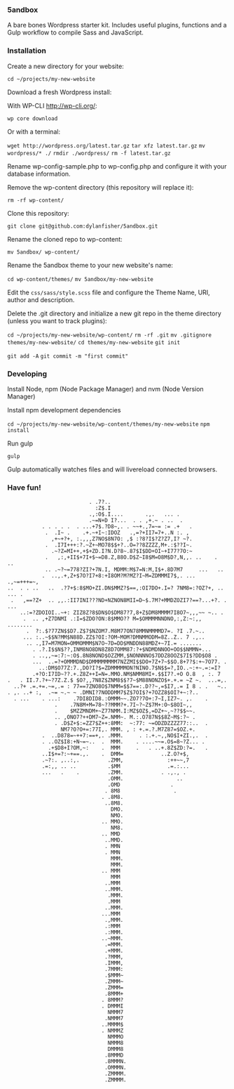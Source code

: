 ### 5andbox

A bare bones Wordpress starter kit. Includes useful plugins, functions and a Gulp workflow to compile Sass and JavaScript.

### Installation

Create a new directory for your website:

`cd ~/projects/my-new-website`

Download a fresh Wordpress install:

With WP-CLI http://wp-cli.org/:

`wp core download`

Or with a terminal:

`wget http://wordpress.org/latest.tar.gz`
`tar xfz latest.tar.gz`
`mv wordpress/* ./`
`rmdir ./wordpress/`
`rm -f latest.tar.gz`

Rename wp-config-sample.php to wp-config.php and configure it with your database information.

Remove the wp-content directory (this repository will replace it):

`rm -rf wp-content/`

Clone this repository:

`git clone git@github.com:dylanfisher/5andbox.git`

Rename the cloned repo to wp-content:

`mv 5andbox/ wp-content/`

Rename the 5andbox theme to your new website's name:

`cd wp-content/themes/`
`mv 5andbox/my-new-website`

Edit the `css/sass/style.scss` file and configure the Theme Name, URI, author and description.

Delete the .git directory and initialize a new git repo in the theme directory (unless you want to track plugins):

`cd ~/projects/my-new-website/wp-content/`
`rm -rf .git`
`mv .gitignore themes/my-new-website/`
`cd themes/my-new-website`
`git init`

`git add -A`
`git commit -m "first commit"`

### Developing

Install Node, npm (Node Package Manager) and nvm (Node Version Manager)

Install npm development dependencies

`cd ~/projects/my-new-website/wp-content/themes/my-new-website`
`npm install`

Run gulp

`gulp`

Gulp automatically watches files and will livereload connected browsers.

### Have fun!

```
                          . .7?..
                            :Z$.I
                          .,:O$.I....       .,.   ... .
                          .~=N+D I?...  . . ,+.~ . ..  .
           . . . . .  . ...+7$.?D8~,. . ~~+.,7=~= := .+   .
            .  .I~ .    .+.~+I~:IDOZ   .,=?+II7=7+..N :. ,
              ,+~+?+, :.,,,Z7NO$8N7O: ,$ :?8?I$?Z?Z7,I? ~?.
            .  .I7I+++:?.~Z+~MO78$$+?..O=??8ZZZZ,M+.:$??I~.
              .~?Z=MI++,+$+ZD.I?N.D?8~.87$I$DD+OI~+I77?7O:~
            .   ,:,+II$+7I+$~=D8.Z,88O.D$Z~I8$M=O8M$D?,N,,. ..    .  ..
            .. .~?~=778?ZI?+7N.I, MDMM:M$7=N:M,I$+.8D7M7     ...   ..
           .  ..,.+,Z+$7O?I7+8:+I8OM?M?MZ?I~M=ZDMMMI7$,. ... .,~=+++=~,
..  . . ..   ..  .?7+$:8$MO+ZI.DN$MMZ?$==,:OI7DO+.I=? 7NM8=:?OZ?+, .. ... .
 .   ,==?Z+  .. ,,.:II7INI???ND+NZNON8MII=D~$.7M?+MMDZOZI7?==?...+?. . ...
    ..:=?ZDOIOI..~+: ZIZ8Z?8$DN$O$DM87?7,8+Z$DM8MMMM7I8O7~,,,~~ ~.. .
     .  .. ,+Z7DNMI .:I=$ZDO?ON:8$MMO?? M=$OMMMMNNDNO,:,Z:~:,, ........
      .  ?:.$?77ZN$$D7.Z$7$NZOM7.M8M77ON78MMNMMMMD7=. ?I .7.~..
     ... :..~$$N?MM$N88D.ZZ$?OI:?OM~MOM?DMNMMODM=8Z..Z.. 7 .,..
      .. .,I7=M7MON=OMMOMMM$N7O~7D=DD$MNDDN88MDZ+~7I.= .......
        . .?.I$$N$??,INM8NO8DN8Z8D7OMM87:?+$NDMDNNOO+OO$$NMMN+...
        . ..,,~=:7:~:O$.8N8NOND$OZZMM,$NONNNNO$7DDZ8OOZ$7I$?DD$O8 .
        ...  ..=?+OMMMDND$DMMMMMMMM7NZZMI$$DO+7Z+7~$$O.8+7?$:+~7O77. .
          ..:DM$O77Z:7.,DO?I?$=ZDMMMMMON?NINO.7$N$$=?,IO..~:+~.=:=I?
        .+?O:I7ID~??.+.Z8Z++I=N=.MMO.NM$NMM8MI+.$$I7?.+O O.8  , :. 7
.   . II.7.?+~?7Z.Z.$ $O?,,7N8Z$ZNM8$$?7~$M88NONZO$+.+.= ~Z ~.  ...=,.
  ..?+ .=.+=.~=,.= : 77==7ZNO8O$7NMM=$$7==:.D??~,=$I7,.= I 8 . .   ~..
. ,. ..+ :,  .~= ~.~ ~ .DMNI?7NODDMM7$Z$7OI$?+7OZZ8$OI?+~:?..
  . ...    . ...:    .7DI8DID8.:OMMM~~.ZO7?7O+:7~I,IZ7~. ,.    .
               .    .7N8M+M=78~??MMM?+.7I~?~Z$7M+:O~$8OI~,,
               .    $MZZMNDM+~Z77NMM.I:MZ$OZ$,=DZ+~,~??$$~~.
               .. ,ONO7?++DM7~Z=.NMM~. M.:.O787N$$8Z~M$:?~ .
               . .D$Z+$:=ZZ7$Z++:8MM:  ~:77: ~=ODZDZZZZ77::..  .
                 NM7?O?O+=:77I,. MMM. , : +.=.?.M7Z87=$OZ.+.
           .  ..D878=~++7:==+,. .MMM.     . :.+.~,,NO$I+ZI.,.  .
           . ..OZ$I8:+N~=~..  .  MMM.    . ....~~=.O$=8~?Z... .
             .+$D8+I?OM,~:    .  MMM     .   . ..+.8Z$ZD:?=.   .
           ..I$+=?:~+==.,.    .  DMM=            ..Z.O?+$,
           .~?:. ,..:,.         .ZMM,              :++~~,7
           .=:,, .. ..          .$MM               .=.:...
           ...   .    .         .ZMM.            . .,., .
                                .OMM.                 ..
                                .OMD                .
                               . 8M8                 .
                              . .8M8.
                               ..8M8.
                                 DMO.
                                 NMO.
                              .. MMO.
                                 NM8.
                              .. MMD
                               ..MMD.
                               . MMN
                               . MMN
                                 MMM.
                                 MMM.
                              .. MMM
                                 MMM
                               ..MMM
                               ..MMM.
                                .MMM.
                                .MMM
                               ..MMM.
                              ...MMM
                               .,MMM.
                               .:MMM
                               .:MMM.
                              ..~MMM.
                               .=MMM.
                               .+MMM.
                               .?MMM,
                               .IMMM,
                               .7MMM:
                               .$MMM~
                               .ZMMM~
                               .ZMMM=
                               .8MMM+
                              . 8MMM?
                              . DMMMI
                                NMMM7
                               .NMMM7
                              ..MMMM$
                              . NMMMZ
                                NMMMO
                                NMMM8
                                DMMM8
                               .8MMMD
                               .8MMMN.
                               .OMMMN.
                               .ZMMMM.
                               .ZMMMM.
```
